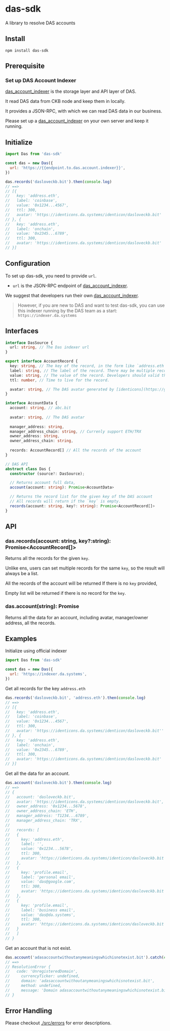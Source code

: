 # das-sdk

A library to resolve DAS accounts

## Install
```shell
npm install das-sdk
```

## Prerequisite
### Set up DAS Account Indexer
[das_account_indexer](https://github.com/DeAccountSystems/das_account_indexer) is the storage layer and API layer of DAS.

It read DAS data from CKB node and keep them in locally.  

It provides a JSON-RPC, with which we can read DAS data in our business.

Please set up a [das_account_indexer](https://github.com/DeAccountSystems/das_account_indexer) on your own server and keep it running.

## Initialize
```javascript
import Das from 'das-sdk'

const das = new Das({
  url: 'https://{{endpoint.to.das.account.indexer}}',
})

das.records('dasloveckb.bit').then(console.log)
// ==>
// [{
//   key: 'address.eth',
//   label: 'coinbase',
//   value: '0x1234...4567',
//   ttl: 300,
//   avatar: 'https://identicons.da.systems/identicon/dasloveckb.bit'
// }, {
//   key: 'address.eth',
//   label: 'onchain',
//   value: '0x2345...6789',
//   ttl: 300,
//   avatar: 'https://identicons.da.systems/identicon/dasloveckb.bit'
// }]
```

## Configuration
To set up das-sdk, you need to provide `url`.  

- `url` is the JSON-RPC endpoint of [das_account_indexer](https://github.com/DeAccountSystems/das_account_indexer).

We suggest that developers run their own [das_account_indexer](https://github.com/DeAccountSystems/das_account_indexer).

> However, if you are new to DAS and want to test das-sdk, you can use this indexer running by the DAS team as a start: `https://indexer.da.systems`

## Interfaces

```typescript
interface DasSource {
  url: string, // The Das indexer url
}

export interface AccountRecord {
  key: string, // The key of the record, in the form like `address.eth`, `profile.email`, 'custom.xx.yy`.
  label: string, // The label of the record. There may be multiple records for the same `key`, users can use `label` to distinguish them.  
  value: string, // The value of the record. Developers should valid the validity of the value before using them. 
  ttl: number, // Time to live for the record.

  avatar: string, // The DAS avatar generated by [identicons](https://github.com/DeAccountSystems/identicons)
}

interface AccountData {
  account: string, // abc.bit
  
  avatar: string, // The DAS avatar
  
  manager_address: string,
  manager_address_chain: string, // Currenly support ETH/TRX
  owner_address: string,
  owner_address_chain: string,
  
  records: AccountRecord[] // All the records of the account
}

// DAS API
abstract class Das {
  constructor (source?: DasSource);

  // Returns account full data, 
  account(account: string): Promise<AccountData>

  // Returns the record list for the given key of the DAS account
  // All records will return if the `key` is empty.
  records(account: string, key?: string): Promise<AccountRecord[]>
}
```

## API
### das.records(account: string, key?:string): Promise<AccountRecord[]>
Returns all the records for the given `key`.

Unlike ens, users can set multiple records for the same `key`, so the result will always be a list. 

All the records of the account will be returned If there is no `key` provided,

Empty list will be returned if there is no record for the `key`.

### das.account(string): Promise<AccountData>
Returns all the data for an account, including avatar, manager/owner address, all the records.

## Examples
Initialize using official indexer
```javascript
import Das from 'das-sdk'

const das = new Das({
  url: 'https://indexer.da.systems',
})
```

Get all records for the key `address.eth`
```javascript
das.records('dasloveckb.bit', 'address.eth').then(console.log)
// ==>
// [{
//   key: 'address.eth',
//   label: 'coinbase',
//   value: '0x1234...4567',
//   ttl: 300,
//   avatar: 'https://identicons.da.systems/identicon/dasloveckb.bit''
// }, {
//   key: 'address.eth',
//   label: 'onchain',
//   value: '0x2345...6789',
//   ttl: 300,
//   avatar: 'https://identicons.da.systems/identicon/dasloveckb.bit'
// }]

```

Get all the data for an account.
```javascript
das.account('dasloveckb.bit').then(console.log)
// ==>
// {
//   account: 'dasloveckb.bit', 
//   avatar: 'https://identicons.da.systems/identicon/dasloveckb.bit',
//   owner_address: '0x1234...5678',
//   owner_address_chain: 'ETH',
//   manager_address: 'T1234...6789',
//   manager_address_chain: 'TRX',
//
//   records: [
//   {
//     key: 'address.eth',
//     label: '',
//     value: '0x1234...5678',
//     ttl: 300,
//     avatar: 'https://identicons.da.systems/identicon/dasloveckb.bit',
//   },
//   {
//     key: 'profile.email',
//     label: 'personal email',
//     value: 'das@google.com',
//     ttl: 300,
//     avatar: 'https://identicons.da.systems/identicon/dasloveckb.bit',
//   },
//   {
//     key: 'profile.email',
//     label: 'business email',
//     value: 'das@da.systems',
//     ttl: 300,
//     avatar: 'https://identicons.da.systems/identicon/dasloveckb.bit',
//   }
//   ]
// } 
```

Get an account that is not exist.
```javascript
das.account('adasaccountwithoutanymeaningswhichisnotexist.bit').catch(console.log)
// ==>
// ResolutionError {
//   code: 'UnregisteredDomain',
//     currencyTicker: undefined,
//     domain: 'adasaccountwithoutanymeaningswhichisnotexist.bit',
//     method: undefined,
//     message: 'Domain adasaccountwithoutanymeaningswhichisnotexist.bit is not registered',
// }
```

## Error Handling
Please checkout [./src/errors](./src/errors) for error descriptions.
